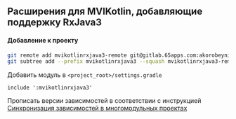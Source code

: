 ## Расширения для MVIKotlin, добавляющие поддержку RxJava3

#### Добавление к проекту
```bash
git remote add mvikotlinrxjava3-remote git@gitlab.65apps.com:akorobeynikov/mvi-kotlin-rxjava3.git
git subtree add --prefix mvikotlinrxjava3 --squash mvikotlinrxjava3-remote mvi-kotlin-rxjava3
```
Добавить модуль в `<project_root>/settings.gradle`
```
include ':mvikotlinrxjava3'
```
Прописать версии зависимостей в соответствии с инструкцией
[Синхронизация зависимостей в многомодульных проектах](https://wiki.65apps.com/pages/viewpage.action?pageId=6951074)
